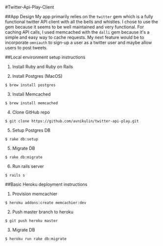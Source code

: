 #Twitter-Api-Play-Client

##App Design
My app primarily relies on the `twitter` gem which is a fully functional twitter API client with all the bells and whistles. I chose to use the gem because it seems to be well maintained and very functional. For caching API calls, I used memcached with the `dalli` gem because it's a simple and easy way to cache requests. My next feature would be to incorporate `omniauth` to sign-up a user as a twitter user and maybe allow users to post tweets.

##Local environment setup instructions

1. Install Ruby and Ruby on Rails

2. Install Postgres (MacOS)
  ```
  $ brew install postgres
  ```

3. Install Memcached
  ```
  $ brew install memcached
  ```

4. Clone GitHub repo 
  ```
  $ git clone https://github.com/avnikulin/twitter-api-play.git
  ```

5. Setup Postgres DB
  ```
  $ rake db:setup
  ```

5. Migrate DB
  ```
  $ rake db:migrate
  ```

6. Run rails server
  ```
  $ rails s
  ```

##Basic Heroku deployment instructions
1. Provision memcachier
  ```
  $ heroku addons:create memcachier:dev
  ```

2. Push master branch to heroku
  ```
  $ git push heroku master
  ```
  
3. Migrate DB
  ```
  $ heroku run rake db:migrate
  ```
